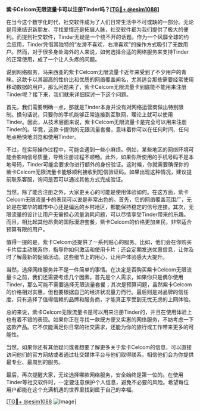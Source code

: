 **紫卡Celcom无限流量卡可以注册Tinder吗？[[TG💪+ @esim1088](https://t.me/s/esim1088)]**

在当今这个数字化时代，社交软件成为了人们日常生活中不可或缺的一部分。无论是用来结识新朋友、寻找爱情还是拓展人脉，社交软件都为我们提供了极大的便利。而提到社交软件，Tinder无疑是一个绕不开的话题。作为一个风靡全球的约会应用，Tinder凭借其独特的“左滑不喜欢，右滑喜欢”的操作方式吸引了无数用户。然而，对于很多身处海外的人来说，如何选择合适的网络服务来支持Tinder的正常使用，成了一个让人头疼的问题。

说到网络服务，马来西亚的紫卡Celcom无限流量卡近年来受到了不少用户的青睐。这款卡以其超高的性价比和优质的网络覆盖闻名，尤其适合那些需要经常使用移动数据的用户。那么问题来了，紫卡Celcom无限流量卡到底能不能用来注册Tinder呢？接下来，我们就来详细探讨一下这个问题。

首先，我们需要明确一点，那就是Tinder本身并没有对网络运营商做出特别限制。换句话说，只要你的手机能够正常连接到互联网，理论上就可以使用Tinder。因此，从技术层面来说，紫卡Celcom无限流量卡是完全可以用来注册Tinder的。毕竟，这款卡提供的无限流量套餐，意味着你可以在任何时间、任何地点畅快地浏览和使用Tinder。

不过，在实际操作过程中，可能会遇到一些小麻烦。例如，某些地区的网络环境可能会影响信号质量，导致注册过程不顺畅。此外，如果你所使用的手机号码不是本地号码，Tinder可能会要求你进行额外的身份验证。这时候，你就需要确保你的紫卡Celcom无限流量卡能够顺利接收到短信验证码。如果出现这种情况，建议提前联系客服，询问是否可以通过其他方式完成验证。

当然，除了能否注册之外，大家更关心的可能是使用体验如何。在这方面，紫卡Celcom无限流量卡的表现可以说是非常出色的。首先，它的网络覆盖范围广，无论是在繁华的城市中心还是偏远的乡村地区，都能保持稳定的信号连接。其次，无限流量的设计让用户无需担心流量消耗问题，可以尽情享受Tinder带来的乐趣。而且，相比起其他昂贵的国际漫游套餐，紫卡Celcom的价格更加亲民，非常适合预算有限的用户。

值得一提的是，紫卡Celcom还提供了一系列贴心的服务。比如，他们会在你购买卡片后主动联系你，指导你如何激活和使用卡片；还会定期发送优惠信息，让你及时了解最新的促销活动。这些细节上的用心，让用户体验感大大提升。

当然，选择网络服务并不是一件简单的事情。在决定是否购买紫卡Celcom无限流量卡之前，我们还需要考虑几个因素。首先是个人需求，如果你只是偶尔使用Tinder，那么可能不需要选择无限流量套餐；其次是预算问题，虽然紫卡Celcom的价格相对实惠，但也要根据自己的经济状况量力而行。最后则是对品牌的信任度，只有选择了值得信赖的品牌和服务商，才能真正享受到无忧无虑的上网体验。

总的来说，紫卡Celcom无限流量卡是可以用来注册Tinder的，并且在使用体验上也有着不错的表现。如果你正在寻找一款既方便又实惠的网络服务，不妨考虑一下这款产品。它不仅能满足你日常的社交需求，还能为你的旅行或工作带来更多的可能性。

当然，如果你还有其他疑问或者想要了解更多关于紫卡Celcom的信息，可以直接访问他们的官方网站或者通过社交媒体平台与他们取得联系。相信他们会为你提供最专业、最周到的服务。

最后，再次提醒大家，无论选择哪款网络服务，安全始终是第一位的。在使用Tinder等社交软件时，一定要注意保护个人信息，避免不必要的风险。希望每位用户都能在这个充满机遇的世界里找到属于自己的幸福。

[[TG💪+ @esim1088](https://t.me/s/esim1088) ![Image](https://i.postimg.cc/4NQfJmqS/Snipaste-2025-05-13-00-14-12.png)]